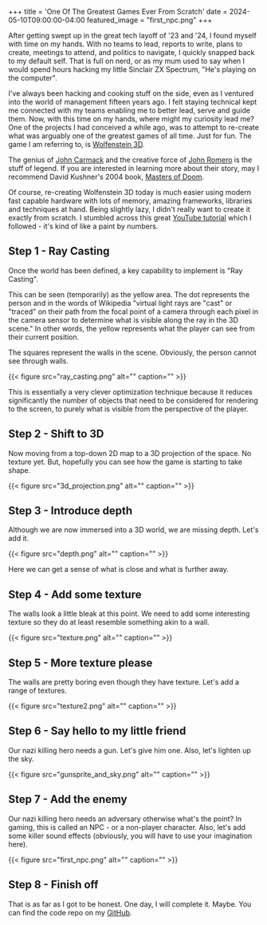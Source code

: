 +++
title = 'One Of The Greatest Games Ever From Scratch'
date = 2024-05-10T09:00:00-04:00
featured_image = "first_npc.png"
+++

After getting swept up in the great tech layoff of '23 and '24, I found myself with time on my hands. With no teams to lead, reports to write, plans to create, meetings to attend, and politics to navigate, I quickly snapped back to my default self. That is full on nerd, or as my mum used to say when I would spend hours hacking my little Sinclair ZX Spectrum, "He's playing on the computer".

I've always been hacking and cooking stuff on the side, even as I ventured into the world of management fifteen years ago. I felt staying technical kept me connected with my teams enabling me to better lead, serve and guide them. Now, with this time on my hands, where might my curiosity lead me? One of the projects I had conceived a while ago, was to attempt to re-create what was arguably one of the greatest games of all time. Just for fun. The game I am referring to, is [Wolfenstein 3D](https://en.wikipedia.org/wiki/Wolfenstein_3D).

The genius of [John Carmack](https://en.wikipedia.org/wiki/John_Carmack) and the creative force of [John Romero](https://en.wikipedia.org/wiki/John_Romero) is the stuff of legend. If you are interested in learning more about their story, may I recommend David Kushner's 2004 book, [Masters of Doom](https://www.amazon.com/Masters-Doom-Created-Transformed-Culture/dp/0812972155). 

Of course, re-creating Wolfenstein 3D today is much easier using modern fast capable hardware with lots of memory, amazing frameworks, libraries and techniques at hand. Being slightly lazy, I didn't really want to create it exactly from scratch. I stumbled across this great [YouTube tutorial](https://www.youtube.com/watch?v=ECqUrT7IdqQ) which I followed - it's kind of like a paint by numbers.

## Step 1 - Ray Casting
Once the world has been defined, a key capability to implement is "Ray Casting". 

This can be seen (temporarily) as the yellow area. The dot represents the person and in the words of Wikipedia "virtual light rays are "cast" or "traced" on their path from the focal point of a camera through each pixel in the camera sensor to determine what is visible along the ray in the 3D scene." In other words, the yellow represents what the player can see from their current position.

The squares represent the walls in the scene. Obviously, the person cannot see through walls.

{{< figure src="ray_casting.png" alt="" caption="" >}}

This is essentially a very clever optimization technique because it reduces significantly the number of objects that need to be considered for rendering to the screen, to purely what is visible from the perspective of the player.

## Step 2 - Shift to 3D

Now moving from a top-down 2D map to a 3D projection of the space. No texture yet. But, hopefully you can see how the game is starting to take shape.

{{< figure src="3d_projection.png" alt="" caption="" >}}

## Step 3 - Introduce depth

Although we are now immersed into a 3D world, we are missing depth. Let's add it.

{{< figure src="depth.png" alt="" caption="" >}}

Here we can get a sense of what is close and what is further away.

## Step 4 - Add some texture

The walls look a little bleak at this point. We need to add some interesting texture so they do at least resemble something akin to a wall. 

{{< figure src="texture.png" alt="" caption="" >}}

## Step 5 - More texture please

The walls are pretty boring even though they have texture. Let's add a range of textures.

{{< figure src="texture2.png" alt="" caption="" >}}

## Step 6 - Say hello to my little friend

Our nazi killing hero needs a gun. Let's give him one. Also, let's lighten up the sky.

{{< figure src="gunsprite_and_sky.png" alt="" caption="" >}}

## Step 7 - Add the enemy

Our nazi killing hero needs an adversary otherwise what's the point? In gaming, this is called an NPC - or a non-player character. Also, let's add some killer sound effects (obviously, you will have to use your imagination here).

{{< figure src="first_npc.png" alt="" caption="" >}}

## Step 8 - Finish off

That is as far as I got to be honest. One day, I will complete it. Maybe. You can find the code repo on my [GitHub](https://github.com/jasondchambers/wolfenstein3d_clone).







